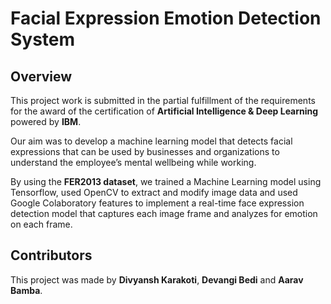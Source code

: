 # Facial Expression Emotion Detection System
## Overview
This project work is submitted in the partial fulfillment of the requirements for the award of the certification of **Artificial Intelligence & Deep Learning** powered by **IBM**. 

Our aim was to develop a machine learning model that detects facial expressions that can be used by businesses and organizations to understand the employee’s mental wellbeing while working.

By using the **FER2013 dataset**, we trained a Machine Learning model using Tensorflow, used OpenCV to extract and modify image data and used Google Colaboratory features to implement a real-time face expression detection model that captures each image frame and analyzes for emotion on each frame. 

## Contributors
This project was made by **Divyansh Karakoti**, **Devangi Bedi** and **Aarav Bamba**.
